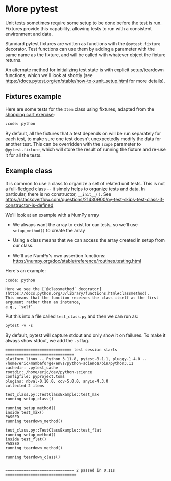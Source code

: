 # More pytest

Unit tests sometimes require some setup to be done before the test is run.
Fixtures provide this capability, allowing tests to run with a consistent
environment and data.

Standard pytest fixtures are written as functions with the `@pytest.fixture`
decorator. Test functions can use them by adding a parameter with the same name
as the fixture, and will be called with whatever object the fixture returns.

An alternate method for initializing test state is with explicit setup/teardown
functions, which we'll look at shortly
(see https://docs.pytest.org/en/stable/how-to-xunit_setup.html for more details).

## Fixtures example

Here are some tests for the `Item` class using fixtures, adapted from the
[shopping cart exercise](w4-exercise-1):

```{include} ../../examples/testing/pytest/fixtures/test_item.py
:code: python
```

By default, all the fixtures that a test depends on will be run separately for
each test, to make sure one test doesn't unexpectedly modify the data for
another test. This can be overridden with the `scope` parameter to
`@pytest.fixture`, which will store the result of running the fixture and re-use
it for all the tests.


## Example class

It is common to use a class to organize a set of related unit tests.  This is
not a full-fledged class -- it simply helps to organize tests and data.  In particular,
there is no constructor, `__init__()`.  See https://stackoverflow.com/questions/21430900/py-test-skips-test-class-if-constructor-is-defined

We'll look at an example with a NumPy array

* We always want the array to exist for our tests, so we'll use
  `setup_method()` to create the array

* Using a class means that we can access the array created in setup from our class.

* We'll use NumPy's own assertion functions: https://numpy.org/doc/stable/reference/routines.testing.html


Here's an example:

```{include} ../../examples/testing/pytest/class/test_class.py
:code: python
```

```{note}
Here we see the [`@classmethod` decorator](https://docs.python.org/3/library/functions.html#classmethod).
This means that the function receives the class itself as the first argument rather than an instance,
e.g., `self`.
```

Put this into a file called `test_class.py` and then we can run as:

```
pytest -v -s
```

By default, pytest will capture stdout and only show it on failures. To make it
always show stdout, we add the `-s` flag.

```
============================= test session starts ==============================
platform linux -- Python 3.11.8, pytest-8.1.1, pluggy-1.4.0 -- /home/eric/mambaforge/envs/python-science/bin/python3.11
cachedir: .pytest_cache
rootdir: /home/eric/dev/python-science
configfile: pyproject.toml
plugins: nbval-0.10.0, cov-5.0.0, anyio-4.3.0
collected 2 items

test_class.py::TestClassExample::test_max
running setup_class()

running setup_method()
inside test_max()
PASSED
running teardown_method()

test_class.py::TestClassExample::test_flat
running setup_method()
inside test_flat()
PASSED
running teardown_method()

running teardown_class()


============================== 2 passed in 0.11s ===============================
```
